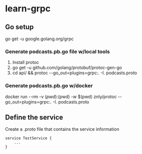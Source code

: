 # learn-grpc

## Go setup
go get -u google.golang.org/grpc

### Generate podcasts.pb.go file w/local tools
1. Install protoc
1. go get -u github.com/golang/protobuf/protoc-gen-go
1. cd api/ && protoc --go_out=plugins=grpc:. -I. podcasts.proto

### Generate podcasts.pb.go w/docker
docker run --rm -v $(pwd):$(pwd) -w $(pwd) znly/protoc --go_out=plugins=grpc:. -I. podcasts.proto

## Define the service
Create a .proto file that contains the service information
```
service TestService {
    ...
}
```


